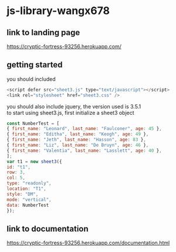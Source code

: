 # js-library-wangx678

## link to landing page
https://cryptic-fortress-93256.herokuapp.com/ 

## getting started
you should included
```javascript
<script defer src="sheet3.js" type="text/javascript"></script>
<link rel="stylesheet" href="sheet3.css" />
```
you should also include jquery, the version used is 3.5.1 <br>
to start using sheet3.js, first initialize a sheet3 object

```javascript
const NumberTest = [
{ first_name: "Leonard", last_name: "Faulconer", age: 45 },
{ first_name: "Editha", last_name: "Keogh", age: 49 },
{ first_name: "Jeth", last_name: "Hasson", age: 83 },
{ first_name: "Liz", last_name: "De Bruyn", age: 46 },
{ first_name: "Valentia", last_name: "Lasslett", age: 40 },
];
var t1 = new sheet3({
id: "t1",
row: 3,
col: 5,
type: "readonly",
location: "T1",
style: "DM",
mode: "vertical",
data: NumberTest
});
```
## link to documentation
https://cryptic-fortress-93256.herokuapp.com/documentation.html
